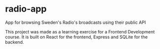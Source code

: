 # radio-app

App for browsing Sweden's Radio's broadcasts using their public API

This project was made as a learning exercise for a Frontend Development course.
It is built on React for the frontend, Express and SQLite for the backend.
